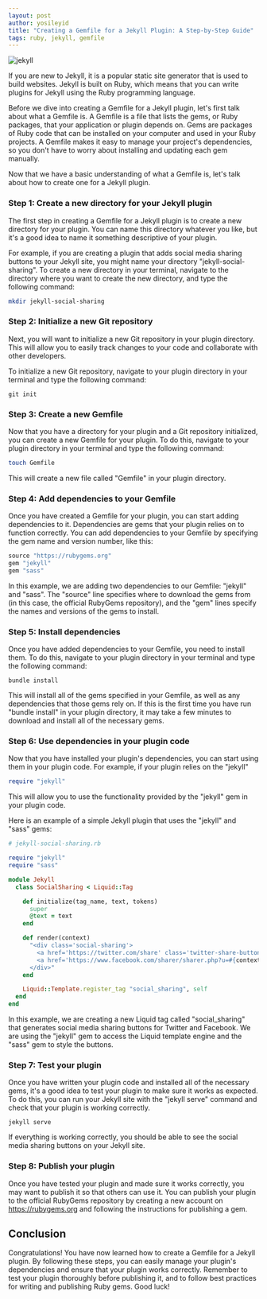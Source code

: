 ```yaml
---
layout: post
author: yosileyid
title: "Creating a Gemfile for a Jekyll Plugin: A Step-by-Step Guide"
tags: ruby, jekyll, gemfile
---
```


![jekyll](https://dev-to-uploads.s3.amazonaws.com/uploads/articles/sx9w2do3esqrt5au8bvh.jpg)

If you are new to Jekyll, it is a popular static site generator that is used to build websites. Jekyll is built on Ruby, which means that you can write plugins for Jekyll using the Ruby programming language.

Before we dive into creating a Gemfile for a Jekyll plugin, let's first talk about what a Gemfile is. A Gemfile is a file that lists the gems, or Ruby packages, that your application or plugin depends on. Gems are packages of Ruby code that can be installed on your computer and used in your Ruby projects. A Gemfile makes it easy to manage your project's dependencies, so you don't have to worry about installing and updating each gem manually.
<!--more-->
Now that we have a basic understanding of what a Gemfile is, let's talk about how to create one for a Jekyll plugin.

### Step 1: Create a new directory for your Jekyll plugin

The first step in creating a Gemfile for a Jekyll plugin is to create a new directory for your plugin. You can name this directory whatever you like, but it's a good idea to name it something descriptive of your plugin.

For example, if you are creating a plugin that adds social media sharing buttons to your Jekyll site, you might name your directory "jekyll-social-sharing". To create a new directory in your terminal, navigate to the directory where you want to create the new directory, and type the following command:

```bash
mkdir jekyll-social-sharing
```
### Step 2: Initialize a new Git repository

Next, you will want to initialize a new Git repository in your plugin directory. This will allow you to easily track changes to your code and collaborate with other developers.

To initialize a new Git repository, navigate to your plugin directory in your terminal and type the following command:

```
git init
```
### Step 3: Create a new Gemfile

Now that you have a directory for your plugin and a Git repository initialized, you can create a new Gemfile for your plugin. To do this, navigate to your plugin directory in your terminal and type the following command:

```bash
touch Gemfile
```
This will create a new file called "Gemfile" in your plugin directory.

### Step 4: Add dependencies to your Gemfile

Once you have created a Gemfile for your plugin, you can start adding dependencies to it. Dependencies are gems that your plugin relies on to function correctly. You can add dependencies to your Gemfile by specifying the gem name and version number, like this:

```ruby
source "https://rubygems.org"
gem "jekyll"
gem "sass"
```
In this example, we are adding two dependencies to our Gemfile: "jekyll" and "sass". The "source" line specifies where to download the gems from (in this case, the official RubyGems repository), and the "gem" lines specify the names and versions of the gems to install.

### Step 5: Install dependencies

Once you have added dependencies to your Gemfile, you need to install them. To do this, navigate to your plugin directory in your terminal and type the following command:

```
bundle install
```
This will install all of the gems specified in your Gemfile, as well as any dependencies that those gems rely on. If this is the first time you have run "bundle install" in your plugin directory, it may take a few minutes to download and install all of the necessary gems.

### Step 6: Use dependencies in your plugin code

Now that you have installed your plugin's dependencies, you can start using them in your plugin code. For example, if your plugin relies on the "jekyll"

```ruby
require "jekyll"
```
This will allow you to use the functionality provided by the "jekyll" gem in your plugin code.

Here is an example of a simple Jekyll plugin that uses the "jekyll" and "sass" gems:

```ruby
# jekyll-social-sharing.rb

require "jekyll"
require "sass"

module Jekyll
  class SocialSharing < Liquid::Tag

    def initialize(tag_name, text, tokens)
      super
      @text = text
    end

    def render(context)
      "<div class='social-sharing'>
        <a href='https://twitter.com/share' class='twitter-share-button'>Tweet</a>
        <a href='https://www.facebook.com/sharer/sharer.php?u=#{context['page']['url']}' class='facebook-share-button'>Share on Facebook</a>
      </div>"
    end

    Liquid::Template.register_tag "social_sharing", self
  end
end
```

In this example, we are creating a new Liquid tag called "social_sharing" that generates social media sharing buttons for Twitter and Facebook. We are using the "jekyll" gem to access the Liquid template engine and the "sass" gem to style the buttons.

### Step 7: Test your plugin

Once you have written your plugin code and installed all of the necessary gems, it's a good idea to test your plugin to make sure it works as expected. To do this, you can run your Jekyll site with the "jekyll serve" command and check that your plugin is working correctly.

```
jekyll serve
```
If everything is working correctly, you should be able to see the social media sharing buttons on your Jekyll site.

### Step 8: Publish your plugin

Once you have tested your plugin and made sure it works correctly, you may want to publish it so that others can use it. You can publish your plugin to the official RubyGems repository by creating a new account on https://rubygems.org and following the instructions for publishing a gem.

## Conclusion

Congratulations! You have now learned how to create a Gemfile for a Jekyll plugin. By following these steps, you can easily manage your plugin's dependencies and ensure that your plugin works correctly. Remember to test your plugin thoroughly before publishing it, and to follow best practices for writing and publishing Ruby gems. Good luck!